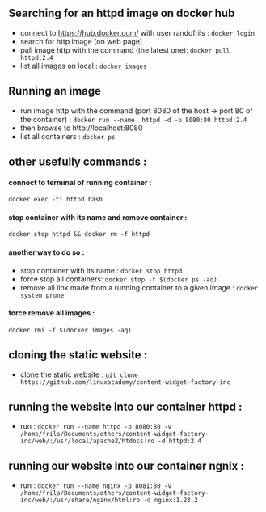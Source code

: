 ## Searching for an httpd image on docker hub

* connect to https://hub.docker.com/ with user randofrils :
  `docker login`
* search for http image (on web page)
* pull image http with the command (the latest one):
  `docker pull httpd:2.4`
* list all images on local :
  `docker images`

## Running an image

* run image http with the command (port 8080 of the host -> port 80 of the container) :
  `docker run --name  httpd -d -p 8080:80 httpd:2.4`
* then browse to http://localhost:8080
* list all containers :
  `docker ps`

## other usefully commands :

#### connect to terminal of running container :

`docker exec -ti httpd bash`

#### stop container with its name and remove container :

`docker stop httpd && docker rm -f httpd`

#### another way to do so :

* stop container with its name :
  `docker stop httpd`
* force stop all containers:
  `docker stop -f $(docker ps -aq)`
* remove all link made from a running container to a given image :
  `docker system prune`

#### force remove all images :

`docker rmi -f $(docker images -aq)`

## cloning the static website :

* clone the static website :
  `git clone https://github.com/linuxacademy/content-widget-factory-inc`

## running the website into our container httpd :

* run :
  `docker run --name httpd -p 8080:80 -v /home/frils/Documents/others/content-widget-factory-inc/web/:/usr/local/apache2/htdocs:ro -d httpd:2.4`

## running our website into our container ngnix :

* run : 
`docker run --name nginx -p 8081:80 -v /home/frils/Documents/others/content-widget-factory-inc/web/:/usr/share/nginx/html:ro -d nginx:1.23.2`



